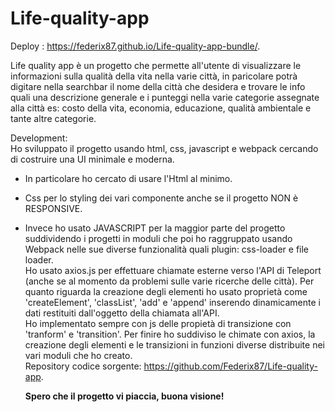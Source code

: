 # Life-quality-app
Deploy : https://federix87.github.io/Life-quality-app-bundle/.

Life quality app è un progetto che permette all'utente di visualizzare le informazioni sulla qualità della vita nella varie città, in paricolare potrà digitare nella searchbar il nome della città che desidera e trovare le info quali una descrizione generale e i punteggi nella varie categorie assegnate alla città es: costo della vita, economia, educazione, qualità ambientale e tante altre categorie.

Development: <br/>
Ho sviluppato il progetto usando html, css, javascript e webpack cercando di costruire una UI minimale e moderna.<br/>
- In particolare ho cercato di usare l'Html al minimo.<br/>
- Css per lo styling dei vari componente anche se il progetto NON è RESPONSIVE.<br/>
- Invece ho usato JAVASCRIPT per la maggior parte del progetto suddividendo i progetti in moduli che poi ho raggruppato usando Webpack nelle sue diverse funzionalità quali plugin: css-loader e file loader.<br/>
Ho usato axios.js per effettuare chiamate esterne verso l'API di Teleport (anche se al momento da problemi sulle varie ricerche delle città).
Per quanto riguarda la creazione degli elementi ho usato proprietà come 'createElement', 'classList', 'add' e 'append' inserendo dinamicamente i dati restituiti dall'oggetto della chiamata all'API.<br/>
Ho implementato sempre con js delle propietà di transizione con 'tranform' e 'transition'. Per finire ho suddiviso le chimate con axios, la creazione degli elementi e le transizioni in funzioni diverse distribuite nei vari moduli che ho creato. <br/>
Repository codice sorgente: https://github.com/Federix87/Life-quality-app.

   <strong> Spero che il progetto vi piaccia, buona visione! <strong/>
